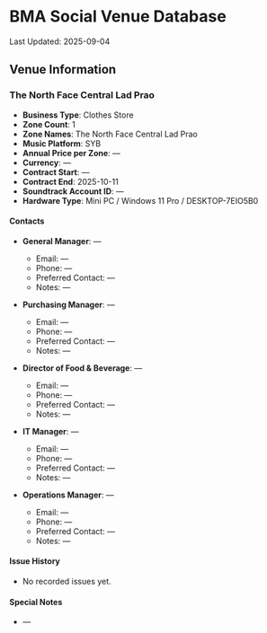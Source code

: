 # BMA Social Venue Database

Last Updated: 2025-09-04

## Venue Information

### The North Face Central Lad Prao
- **Business Type**: Clothes Store
- **Zone Count**: 1
- **Zone Names**: The North Face Central Lad Prao
- **Music Platform**: SYB
- **Annual Price per Zone**: —
- **Currency**: —
- **Contract Start**: —
- **Contract End**: 2025-10-11
- **Soundtrack Account ID**: —
- **Hardware Type**: Mini PC / Windows 11 Pro / DESKTOP-7EIO5B0

#### Contacts
- **General Manager**: —
  - Email: —
  - Phone: —
  - Preferred Contact: —
  - Notes: —

- **Purchasing Manager**: —
  - Email: —
  - Phone: —
  - Preferred Contact: —
  - Notes: —

- **Director of Food & Beverage**: —
  - Email: —
  - Phone: —
  - Preferred Contact: —
  - Notes: —

- **IT Manager**: —
  - Email: —
  - Phone: —
  - Preferred Contact: —
  - Notes: —

- **Operations Manager**: —
  - Email: —
  - Phone: —
  - Preferred Contact: —
  - Notes: —

#### Issue History
- No recorded issues yet.

#### Special Notes
- —

